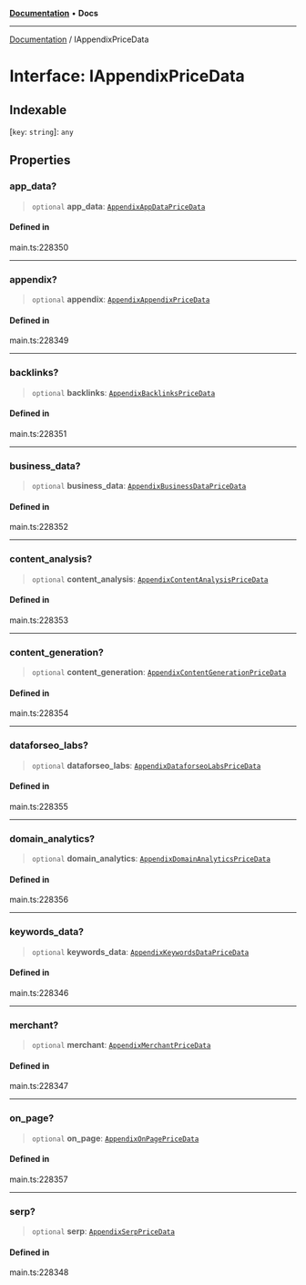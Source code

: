 [**Documentation**](../README.md) • **Docs**

***

[Documentation](../README.md) / IAppendixPriceData

# Interface: IAppendixPriceData

## Indexable

 \[`key`: `string`\]: `any`

## Properties

### app\_data?

> `optional` **app\_data**: [`AppendixAppDataPriceData`](../classes/AppendixAppDataPriceData.md)

#### Defined in

main.ts:228350

***

### appendix?

> `optional` **appendix**: [`AppendixAppendixPriceData`](../classes/AppendixAppendixPriceData.md)

#### Defined in

main.ts:228349

***

### backlinks?

> `optional` **backlinks**: [`AppendixBacklinksPriceData`](../classes/AppendixBacklinksPriceData.md)

#### Defined in

main.ts:228351

***

### business\_data?

> `optional` **business\_data**: [`AppendixBusinessDataPriceData`](../classes/AppendixBusinessDataPriceData.md)

#### Defined in

main.ts:228352

***

### content\_analysis?

> `optional` **content\_analysis**: [`AppendixContentAnalysisPriceData`](../classes/AppendixContentAnalysisPriceData.md)

#### Defined in

main.ts:228353

***

### content\_generation?

> `optional` **content\_generation**: [`AppendixContentGenerationPriceData`](../classes/AppendixContentGenerationPriceData.md)

#### Defined in

main.ts:228354

***

### dataforseo\_labs?

> `optional` **dataforseo\_labs**: [`AppendixDataforseoLabsPriceData`](../classes/AppendixDataforseoLabsPriceData.md)

#### Defined in

main.ts:228355

***

### domain\_analytics?

> `optional` **domain\_analytics**: [`AppendixDomainAnalyticsPriceData`](../classes/AppendixDomainAnalyticsPriceData.md)

#### Defined in

main.ts:228356

***

### keywords\_data?

> `optional` **keywords\_data**: [`AppendixKeywordsDataPriceData`](../classes/AppendixKeywordsDataPriceData.md)

#### Defined in

main.ts:228346

***

### merchant?

> `optional` **merchant**: [`AppendixMerchantPriceData`](../classes/AppendixMerchantPriceData.md)

#### Defined in

main.ts:228347

***

### on\_page?

> `optional` **on\_page**: [`AppendixOnPagePriceData`](../classes/AppendixOnPagePriceData.md)

#### Defined in

main.ts:228357

***

### serp?

> `optional` **serp**: [`AppendixSerpPriceData`](../classes/AppendixSerpPriceData.md)

#### Defined in

main.ts:228348
